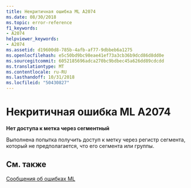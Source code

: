 ```yaml
---
title: Некритичная ошибка ML A2074
ms.date: 08/30/2018
ms.topic: error-reference
f1_keywords:
- A2074
helpviewer_keywords:
- A2074
ms.assetid: d19600d8-785b-4afb-af77-9dbbeb6a1275
ms.openlocfilehash: e5c50bd9bc98eae41ef73a3cb36b9dcd86d8dd0e
ms.sourcegitcommit: 6052185696adca270bc9bdbec45a626dd89cdcdd
ms.translationtype: MT
ms.contentlocale: ru-RU
ms.lasthandoff: 10/31/2018
ms.locfileid: "50430827"
---
```

# <a name="ml-nonfatal-error-a2074"></a>Некритичная ошибка ML A2074

**Нет доступа к метка через сегментный**

Выполнена попытка получить доступ к метку через регистр сегмента, который не предполагается, что его сегмента или группы.

## <a name="see-also"></a>См. также

[Сообщения об ошибках ML](../../assembler/masm/ml-error-messages.md)<br/>